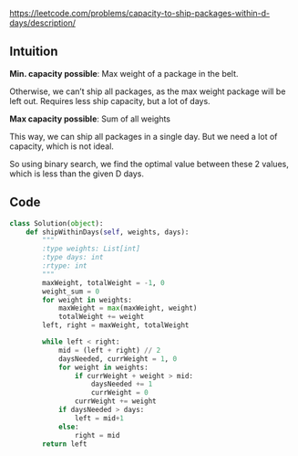 https://leetcode.com/problems/capacity-to-ship-packages-within-d-days/description/

## Intuition
**Min. capacity possible**: Max weight of a package in the belt. 

Otherwise, we can’t ship all packages, as the max weight package will be left out. Requires less ship capacity, but a lot of days.

**Max capacity possible**: Sum of all weights

This way, we can ship all packages in a single day. But we need a lot of capacity, which is not ideal.

So using binary search, we find the optimal value between these 2 values, which is less than the given D days. 

## Code

```Python
class Solution(object):
    def shipWithinDays(self, weights, days):
        """
        :type weights: List[int]
        :type days: int
        :rtype: int
        """
        maxWeight, totalWeight = -1, 0
        weight_sum = 0
        for weight in weights:
            maxWeight = max(maxWeight, weight)
            totalWeight += weight
        left, right = maxWeight, totalWeight

        while left < right:
            mid = (left + right) // 2
            daysNeeded, currWeight = 1, 0
            for weight in weights:
                if currWeight + weight > mid:
                    daysNeeded += 1
                    currWeight = 0
                currWeight += weight
            if daysNeeded > days:
                left = mid+1
            else:
                right = mid
        return left

```
